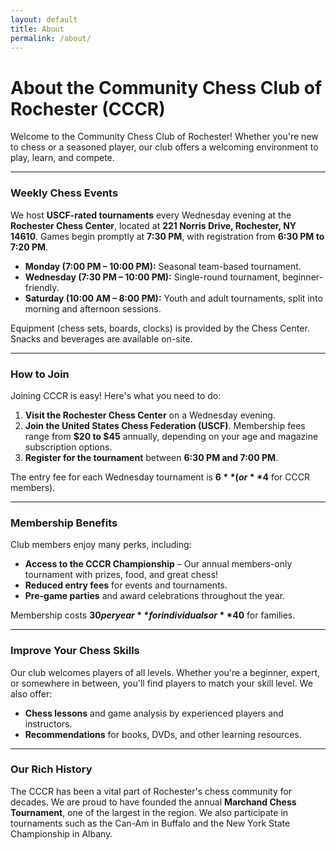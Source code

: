 ```yaml
---
layout: default
title: About
permalink: /about/
---
```


# About the Community Chess Club of Rochester (CCCR) <i class="fas fa-chess-knight text-success"></i>

Welcome to the Community Chess Club of Rochester! Whether you're new to chess or a seasoned player, our club offers a welcoming environment to play, learn, and compete.

---

### Weekly Chess Events <i class="fas fa-calendar-alt text-info"></i>

We host **USCF-rated tournaments** every Wednesday evening at the **Rochester Chess Center**, located at **221 Norris Drive, Rochester, NY 14610**. Games begin promptly at **7:30 PM**, with registration from **6:30 PM to 7:20 PM**.

- **Monday (7:00 PM – 10:00 PM):** Seasonal team-based tournament.
- **Wednesday (7:30 PM – 10:00 PM):** Single-round tournament, beginner-friendly.
- **Saturday (10:00 AM – 8:00 PM):** Youth and adult tournaments, split into morning and afternoon sessions.

Equipment (chess sets, boards, clocks) is provided by the Chess Center. Snacks and beverages are available on-site.

---

### How to Join <i class="fas fa-user-plus text-primary"></i>

Joining CCCR is easy! Here's what you need to do:

1. **Visit the Rochester Chess Center** on a Wednesday evening.
2. **Join the United States Chess Federation (USCF)**. Membership fees range from **$20 to $45** annually, depending on your age and magazine subscription options.
3. **Register for the tournament** between **6:30 PM and 7:00 PM**.

The entry fee for each Wednesday tournament is **$6** (or **$4** for CCCR members).

---

### Membership Benefits <i class="fas fa-star text-warning"></i>

Club members enjoy many perks, including:

- **Access to the CCCR Championship** – Our annual members-only tournament with prizes, food, and great chess!
- **Reduced entry fees** for events and tournaments.
- **Pre-game parties** and award celebrations throughout the year.

Membership costs **$30 per year** for individuals or **$40** for families.

---

### Improve Your Chess Skills <i class="fas fa-graduation-cap text-success"></i>

Our club welcomes players of all levels. Whether you're a beginner, expert, or somewhere in between, you'll find players to match your skill level. We also offer:

- **Chess lessons** and game analysis by experienced players and instructors.
- **Recommendations** for books, DVDs, and other learning resources.

---

### Our Rich History <i class="fas fa-history text-muted"></i>

The CCCR has been a vital part of Rochester's chess community for decades. We are proud to have founded the annual **Marchand Chess Tournament**, one of the largest in the region. We also participate in tournaments such as the Can-Am in Buffalo and the New York State Championship in Albany.